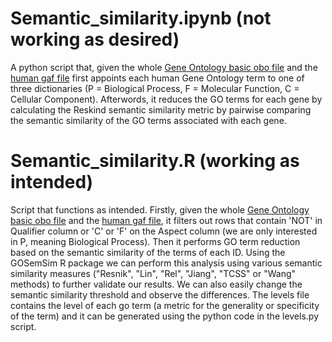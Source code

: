 # Semantic_similarity.ipynb (not working as desired)
A python script that, given the whole [Gene Ontology basic obo file](https://current.geneontology.org/ontology/go-basic.obo) and the [human gaf file](https://ftp.ebi.ac.uk/pub/databases/GO/goa/HUMAN/) first appoints each human Gene Ontology term to one of three dictionaries (P = Biological Process, F = Molecular Function, C = Cellular Component). Afterwords, it reduces the GO terms for each gene by calculating the Reskind semantic similarity metric by pairwise comparing the semantic similarity of the GO terms associated with each gene.
# Semantic_similarity.R (working as intended)
Script that functions as intended. Firstly, given the whole [Gene Ontology basic obo file](https://current.geneontology.org/ontology/go-basic.obo) and the [human gaf file](https://ftp.ebi.ac.uk/pub/databases/GO/goa/HUMAN/), it filters out rows that contain 'NOT' in Qualifier column or 'C' or 'F' on the Aspect column (we are only interested in P, meaning Biological Process). Then it performs GO term reduction based on the semantic similarity of the terms of each ID. Using the GOSemSim R package we can perform this analysis using various semantic similarity measures ("Resnik", "Lin", "Rel", "Jiang", "TCSS" or "Wang" methods) to further validate our results. We can also easily change the semantic similarity threshold and observe the differences. The levels file contains the level of each go term (a metric for the generality or specificity of the term) and it can be generated using the python code in the levels.py script.
